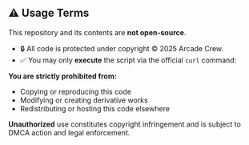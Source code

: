 ## ⚠️ Usage Terms

This repository and its contents are **not open-source**.

- 🔒 All code is protected under copyright © 2025 Arcade Crew.
- ✅ You may only **execute** the script via the official `curl` command:
  
**You are strictly prohibited from:**
- Copying or reproducing this code
- Modifying or creating derivative works
- Redistributing or hosting this code elsewhere

**Unauthorized** use constitutes copyright infringement and is subject to DMCA action and legal enforcement.
